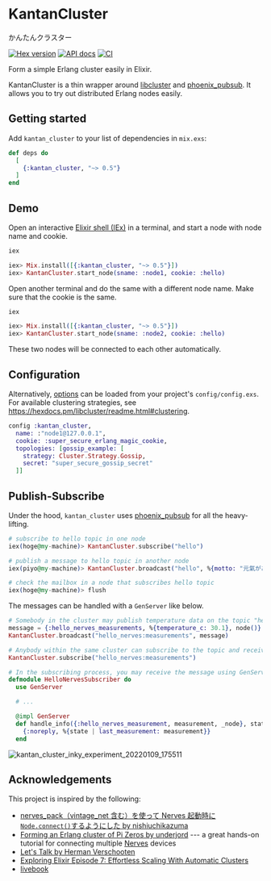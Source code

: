 # KantanCluster

かんたんクラスター

[![Hex version](https://img.shields.io/hexpm/v/kantan_cluster.svg "Hex version")](https://hex.pm/packages/kantan_cluster)
[![API docs](https://img.shields.io/hexpm/v/kantan_cluster.svg?label=docs "API docs")](https://hexdocs.pm/kantan_cluster)
[![CI](https://github.com/mnishiguchi/kantan_cluster/actions/workflows/ci.yml/badge.svg)](https://github.com/mnishiguchi/kantan_cluster/actions/workflows/ci.yml)

<!-- MODULEDOC -->

Form a simple Erlang cluster easily in Elixir.

KantanCluster is a thin wrapper around
[libcluster](https://hexdocs.pm/libcluster) and
[phoenix_pubsub](https://hexdocs.pm/phoenix_pubsub). It allows you to try out
distributed Erlang nodes easily.

<!-- MODULEDOC -->

## Getting started

Add `kantan_cluster` to your list of dependencies in `mix.exs`:

```elixir
def deps do
  [
    {:kantan_cluster, "~> 0.5"}
  ]
end
```

## Demo

Open an interactive [Elixir shell
(IEx)](https://elixir-lang.org/getting-started/introduction.html#interactive-mode)
in a terminal, and start a node with node name and cookie.

```elixir
iex

iex> Mix.install([{:kantan_cluster, "~> 0.5"}])
iex> KantanCluster.start_node(sname: :node1, cookie: :hello)
```

Open another terminal and do the same with a different node name. Make sure
that the cookie is the same.

```elixir
iex

iex> Mix.install([{:kantan_cluster, "~> 0.5"}])
iex> KantanCluster.start_node(sname: :node2, cookie: :hello)
```

These two nodes will be connected to each other automatically.

## Configuration

Alternatively, [options] can be loaded from your project's `config/config.exs`.
For available clustering strategies, see https://hexdocs.pm/libcluster/readme.html#clustering.

```elixir
config :kantan_cluster,
  name: :"node1@127.0.0.1",
  cookie: :super_secure_erlang_magic_cookie,
  topologies: [gossip_example: [
    strategy: Cluster.Strategy.Gossip,
    secret: "super_secure_gossip_secret"
  ]]
```

## Publish-Subscribe

Under the hood, `kantan_cluster` uses [phoenix_pubsub] for all the heavy-lifting.

```elixir
# subscribe to hello topic in one node
iex(hoge@my-machine)> KantanCluster.subscribe("hello")
```

```elixir
# publish a message to hello topic in another node
iex(piyo@my-machine)> KantanCluster.broadcast("hello", %{motto: "元氣があればなんでもできる"})
```

```elixir
# check the mailbox in a node that subscribes hello topic
iex(hoge@my-machine)> flush
```

The messages can be handled with a `GenServer` like below.

```elixir
# Somebody in the cluster may publish temperature data on the topic "hello_nerves:measurements".
message = {:hello_nerves_measurements, %{temperature_c: 30.1}, node()}
KantanCluster.broadcast("hello_nerves:measurements", message)

# Anybody within the same cluster can subscribe to the topic and receive messages on the topic.
KantanCluster.subscribe("hello_nerves:measurements")

# In the subscribing process, you may receive the message using GenServer's handle_info callback.
defmodule HelloNervesSubscriber do
  use GenServer

  # ...

  @impl GenServer
  def handle_info({:hello_nerves_measurement, measurement, _node}, state) do
    {:noreply, %{state | last_measurement: measurement}}
  end
```

![kantan_cluster_inky_experiment_20220109_175511](https://user-images.githubusercontent.com/7563926/148710739-a11e504f-3398-4732-8531-cdb9292b672e.jpg)

## Acknowledgements

This project is inspired by the following:
- [nerves_pack（vintage_net 含む）を使って Nerves 起動時に`Node.connect()`するようにした by nishiuchikazuma](https://qiita.com/nishiuchikazuma/items/f68d2661959197d0765c)
- [Forming an Erlang cluster of Pi Zeros by underjord](https://youtu.be/ZdtAVlzFf6Q) --- a great hands-on tutorial for connecting multiple [Nerves] devices
- [Let's Talk by Herman Verschooten](https://til.verschooten.name/til/2023-08-13/lets-talk)
- [Exploring Elixir Episode 7: Effortless Scaling With Automatic Clusters](https://www.youtube.com/watch?v=zQEgEnjuQsU)
- [livebook]

<!-- Links -->

[Erlang magic cookie]: https://erlang.org/doc/reference_manual/distributed.html#security
[livebook]: https://github.com/livebook-dev/livebook
[options]: https://hexdocs.pm/kantan_cluster/KantanCluster.html#t:option/0
[Nerves]: https://www.nerves-project.org/
[phoenix_pubsub]: https://hexdocs.pm/phoenix_pubsub/Phoenix.PubSub.html
